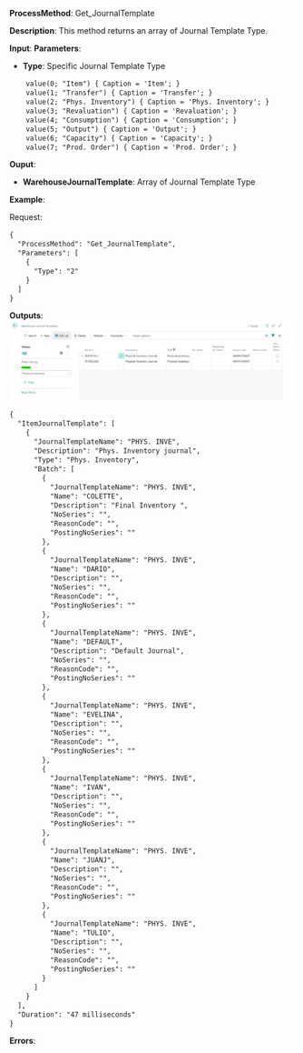 **ProcessMethod**: Get_JournalTemplate

**Description**:
This method returns an array of Journal Template Type.

**Input**:
**Parameters**: 
-	**Type**: Specific Journal Template Type

    
```
    value(0; "Item") { Caption = 'Item'; }
    value(1; "Transfer") { Caption = 'Transfer'; }
    value(2; "Phys. Inventory") { Caption = 'Phys. Inventory'; }
    value(3; "Revaluation") { Caption = 'Revaluation'; }
    value(4; "Consumption") { Caption = 'Consumption'; }
    value(5; "Output") { Caption = 'Output'; }
    value(6; "Capacity") { Caption = 'Capacity'; }
    value(7; "Prod. Order") { Caption = 'Prod. Order'; }
```


**Ouput**: 
-	**WarehouseJournalTemplate**: Array of Journal Template Type

**Example**:

Request:


```
{
  "ProcessMethod": "Get_JournalTemplate",
  "Parameters": [
    {
      "Type": "2"
    }
  ]
}
```


**Outputs**:
![image.png](/.attachments/image-ae9a6ae2-bc00-45b5-a645-5f38a7a72b8f.png)

```
{
  "ItemJournalTemplate": [
    {
      "JournalTemplateName": "PHYS. INVE",
      "Description": "Phys. Inventory journal",
      "Type": "Phys. Inventory",
      "Batch": [
        {
          "JournalTemplateName": "PHYS. INVE",
          "Name": "COLETTE",
          "Description": "Final Inventory ",
          "NoSeries": "",
          "ReasonCode": "",
          "PostingNoSeries": ""
        },
        {
          "JournalTemplateName": "PHYS. INVE",
          "Name": "DARIO",
          "Description": "",
          "NoSeries": "",
          "ReasonCode": "",
          "PostingNoSeries": ""
        },
        {
          "JournalTemplateName": "PHYS. INVE",
          "Name": "DEFAULT",
          "Description": "Default Journal",
          "NoSeries": "",
          "ReasonCode": "",
          "PostingNoSeries": ""
        },
        {
          "JournalTemplateName": "PHYS. INVE",
          "Name": "EVELINA",
          "Description": "",
          "NoSeries": "",
          "ReasonCode": "",
          "PostingNoSeries": ""
        },
        {
          "JournalTemplateName": "PHYS. INVE",
          "Name": "IVAN",
          "Description": "",
          "NoSeries": "",
          "ReasonCode": "",
          "PostingNoSeries": ""
        },
        {
          "JournalTemplateName": "PHYS. INVE",
          "Name": "JUANJ",
          "Description": "",
          "NoSeries": "",
          "ReasonCode": "",
          "PostingNoSeries": ""
        },
        {
          "JournalTemplateName": "PHYS. INVE",
          "Name": "TULIO",
          "Description": "",
          "NoSeries": "",
          "ReasonCode": "",
          "PostingNoSeries": ""
        }
      ]
    }
  ],
  "Duration": "47 milliseconds"
}
```

**Errors**:
```
```


